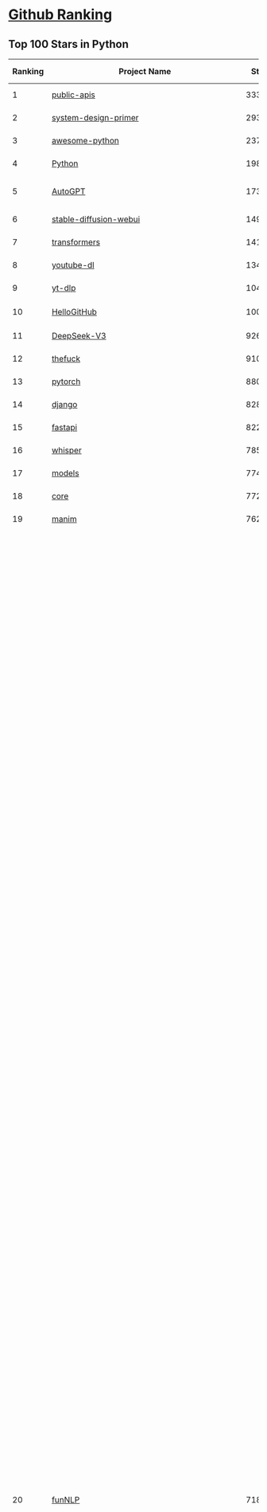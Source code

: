 [Github Ranking](../README.md)
==========

## Top 100 Stars in Python

| Ranking | Project Name | Stars | Forks | Language | Open Issues | Description | Last Commit |
| ------- | ------------ | ----- | ----- | -------- | ----------- | ----------- | ----------- |
| 1 | [public-apis](https://github.com/public-apis/public-apis) | 333418 | 35256 | Python | 61 | A collective list of free APIs | 2024-10-31T19:50:02Z |
| 2 | [system-design-primer](https://github.com/donnemartin/system-design-primer) | 293538 | 48822 | Python | 236 | Learn how to design large-scale systems. Prep for the system design interview.  Includes Anki flashcards. | 2024-12-02T01:10:39Z |
| 3 | [awesome-python](https://github.com/vinta/awesome-python) | 237765 | 25424 | Python | 0 | An opinionated list of awesome Python frameworks, libraries, software and resources. | 2024-08-11T17:10:18Z |
| 4 | [Python](https://github.com/TheAlgorithms/Python) | 198579 | 46427 | Python | 64 | All Algorithms implemented in Python | 2025-03-19T23:33:46Z |
| 5 | [AutoGPT](https://github.com/Significant-Gravitas/AutoGPT) | 173637 | 45402 | Python | 185 | AutoGPT is the vision of accessible AI for everyone, to use and to build on. Our mission is to provide the tools, so that you can focus on what matters. | 2025-03-20T23:25:10Z |
| 6 | [stable-diffusion-webui](https://github.com/AUTOMATIC1111/stable-diffusion-webui) | 149710 | 27932 | Python | 2315 | Stable Diffusion web UI | 2025-03-04T16:11:29Z |
| 7 | [transformers](https://github.com/huggingface/transformers) | 141587 | 28350 | Python | 1029 | 🤗 Transformers: State-of-the-art Machine Learning for Pytorch, TensorFlow, and JAX. | 2025-03-20T21:21:25Z |
| 8 | [youtube-dl](https://github.com/ytdl-org/youtube-dl) | 134753 | 10251 | Python | 3686 | Command-line program to download videos from YouTube.com and other video sites | 2025-03-11T02:00:24Z |
| 9 | [yt-dlp](https://github.com/yt-dlp/yt-dlp) | 104753 | 8223 | Python | 1550 | A feature-rich command-line audio/video downloader | 2025-03-16T22:10:17Z |
| 10 | [HelloGitHub](https://github.com/521xueweihan/HelloGitHub) | 100016 | 9850 | Python | 200 | :octocat: 分享 GitHub 上有趣、入门级的开源项目。Share interesting, entry-level open source projects on GitHub. | 2025-03-10T10:04:23Z |
| 11 | [DeepSeek-V3](https://github.com/deepseek-ai/DeepSeek-V3) | 92696 | 15070 | Python | 96 | None | 2025-03-16T15:42:21Z |
| 12 | [thefuck](https://github.com/nvbn/thefuck) | 91015 | 3657 | Python | 277 | Magnificent app which corrects your previous console command. | 2024-07-19T14:56:13Z |
| 13 | [pytorch](https://github.com/pytorch/pytorch) | 88075 | 23642 | Python | 14724 | Tensors and Dynamic neural networks in Python with strong GPU acceleration | 2025-03-21T03:59:33Z |
| 14 | [django](https://github.com/django/django) | 82804 | 32393 | Python | 0 | The Web framework for perfectionists with deadlines. | 2025-03-19T21:28:24Z |
| 15 | [fastapi](https://github.com/fastapi/fastapi) | 82260 | 7105 | Python | 51 | FastAPI framework, high performance, easy to learn, fast to code, ready for production | 2025-03-20T13:01:43Z |
| 16 | [whisper](https://github.com/openai/whisper) | 78519 | 9405 | Python | 0 | Robust Speech Recognition via Large-Scale Weak Supervision | 2025-01-04T20:56:17Z |
| 17 | [models](https://github.com/tensorflow/models) | 77460 | 45664 | Python | 1063 | Models and examples built with TensorFlow | 2025-03-21T00:42:02Z |
| 18 | [core](https://github.com/home-assistant/core) | 77216 | 32928 | Python | 2812 | :house_with_garden: Open source home automation that puts local control and privacy first. | 2025-03-21T02:37:56Z |
| 19 | [manim](https://github.com/3b1b/manim) | 76240 | 6627 | Python | 440 | Animation engine for explanatory math videos | 2025-03-20T19:00:35Z |
| 20 | [funNLP](https://github.com/fighting41love/funNLP) | 71824 | 14752 | Python | 31 | 中英文敏感词、语言检测、中外手机/电话归属地/运营商查询、名字推断性别、手机号抽取、身份证抽取、邮箱抽取、中日文人名库、中文缩写库、拆字词典、词汇情感值、停用词、反动词表、暴恐词表、繁简体转换、英文模拟中文发音、汪峰歌词生成器、职业名称词库、同义词库、反义词库、否定词库、汽车品牌词库、汽车零件词库、连续英文切割、各种中文词向量、公司名字大全、古诗词库、IT词库、财经词库、成语词库、地名词库、历史名人词库、诗词词库、医学词库、饮食词库、法律词库、汽车词库、动物词库、中文聊天语料、中文谣言数据、百度中文问答数据集、句子相似度匹配算法集合、bert资源、文本生成&摘要相关工具、cocoNLP信息抽取工具、国内电话号码正则匹配、清华大学XLORE:中英文跨语言百科知识图谱、清华大学人工智能技术系列报告、自然语言生成、NLU太难了系列、自动对联数据及机器人、用户名黑名单列表、罪名法务名词及分类模型、微信公众号语料、cs224n深度学习自然语言处理课程、中文手写汉字识别、中文自然语言处理 语料/数据集、变量命名神器、分词语料库+代码、任务型对话英文数据集、ASR 语音数据集 + 基于深度学习的中文语音识别系统、笑声检测器、Microsoft多语言数字/单位/如日期时间识别包、中华新华字典数据库及api(包括常用歇后语、成语、词语和汉字)、文档图谱自动生成、SpaCy 中文模型、Common Voice语音识别数据集新版、神经网络关系抽取、基于bert的命名实体识别、关键词(Keyphrase)抽取包pke、基于医疗领域知识图谱的问答系统、基于依存句法与语义角色标注的事件三元组抽取、依存句法分析4万句高质量标注数据、cnocr：用来做中文OCR的Python3包、中文人物关系知识图谱项目、中文nlp竞赛项目及代码汇总、中文字符数据、speech-aligner: 从“人声语音”及其“语言文本”产生音素级别时间对齐标注的工具、AmpliGraph: 知识图谱表示学习(Python)库：知识图谱概念链接预测、Scattertext 文本可视化(python)、语言/知识表示工具：BERT & ERNIE、中文对比英文自然语言处理NLP的区别综述、Synonyms中文近义词工具包、HarvestText领域自适应文本挖掘工具（新词发现-情感分析-实体链接等）、word2word：(Python)方便易用的多语言词-词对集：62种语言/3,564个多语言对、语音识别语料生成工具：从具有音频/字幕的在线视频创建自动语音识别(ASR)语料库、构建医疗实体识别的模型（包含词典和语料标注）、单文档非监督的关键词抽取、Kashgari中使用gpt-2语言模型、开源的金融投资数据提取工具、文本自动摘要库TextTeaser: 仅支持英文、人民日报语料处理工具集、一些关于自然语言的基本模型、基于14W歌曲知识库的问答尝试--功能包括歌词接龙and已知歌词找歌曲以及歌曲歌手歌词三角关系的问答、基于Siamese bilstm模型的相似句子判定模型并提供训练数据集和测试数据集、用Transformer编解码模型实现的根据Hacker News文章标题自动生成评论、用BERT进行序列标记和文本分类的模板代码、LitBank：NLP数据集——支持自然语言处理和计算人文学科任务的100部带标记英文小说语料、百度开源的基准信息抽取系统、虚假新闻数据集、Facebook: LAMA语言模型分析，提供Transformer-XL/BERT/ELMo/GPT预训练语言模型的统一访问接口、CommonsenseQA：面向常识的英文QA挑战、中文知识图谱资料、数据及工具、各大公司内部里大牛分享的技术文档 PDF 或者 PPT、自然语言生成SQL语句（英文）、中文NLP数据增强（EDA）工具、英文NLP数据增强工具 、基于医药知识图谱的智能问答系统、京东商品知识图谱、基于mongodb存储的军事领域知识图谱问答项目、基于远监督的中文关系抽取、语音情感分析、中文ULMFiT-情感分析-文本分类-语料及模型、一个拍照做题程序、世界各国大规模人名库、一个利用有趣中文语料库 qingyun 训练出来的中文聊天机器人、中文聊天机器人seqGAN、省市区镇行政区划数据带拼音标注、教育行业新闻语料库包含自动文摘功能、开放了对话机器人-知识图谱-语义理解-自然语言处理工具及数据、中文知识图谱：基于百度百科中文页面-抽取三元组信息-构建中文知识图谱、masr: 中文语音识别-提供预训练模型-高识别率、Python音频数据增广库、中文全词覆盖BERT及两份阅读理解数据、ConvLab：开源多域端到端对话系统平台、中文自然语言处理数据集、基于最新版本rasa搭建的对话系统、基于TensorFlow和BERT的管道式实体及关系抽取、一个小型的证券知识图谱/知识库、复盘所有NLP比赛的TOP方案、OpenCLaP：多领域开源中文预训练语言模型仓库、UER：基于不同语料+编码器+目标任务的中文预训练模型仓库、中文自然语言处理向量合集、基于金融-司法领域(兼有闲聊性质)的聊天机器人、g2pC：基于上下文的汉语读音自动标记模块、Zincbase 知识图谱构建工具包、诗歌质量评价/细粒度情感诗歌语料库、快速转化「中文数字」和「阿拉伯数字」、百度知道问答语料库、基于知识图谱的问答系统、jieba_fast 加速版的jieba、正则表达式教程、中文阅读理解数据集、基于BERT等最新语言模型的抽取式摘要提取、Python利用深度学习进行文本摘要的综合指南、知识图谱深度学习相关资料整理、维基大规模平行文本语料、StanfordNLP 0.2.0：纯Python版自然语言处理包、NeuralNLP-NeuralClassifier：腾讯开源深度学习文本分类工具、端到端的封闭域对话系统、中文命名实体识别：NeuroNER vs. BertNER、新闻事件线索抽取、2019年百度的三元组抽取比赛：“科学空间队”源码、基于依存句法的开放域文本知识三元组抽取和知识库构建、中文的GPT2训练代码、ML-NLP - 机器学习(Machine Learning)NLP面试中常考到的知识点和代码实现、nlp4han:中文自然语言处理工具集(断句/分词/词性标注/组块/句法分析/语义分析/NER/N元语法/HMM/代词消解/情感分析/拼写检查、XLM：Facebook的跨语言预训练语言模型、用基于BERT的微调和特征提取方法来进行知识图谱百度百科人物词条属性抽取、中文自然语言处理相关的开放任务-数据集-当前最佳结果、CoupletAI - 基于CNN+Bi-LSTM+Attention 的自动对对联系统、抽象知识图谱、MiningZhiDaoQACorpus - 580万百度知道问答数据挖掘项目、brat rapid annotation tool: 序列标注工具、大规模中文知识图谱数据：1.4亿实体、数据增强在机器翻译及其他nlp任务中的应用及效果、allennlp阅读理解:支持多种数据和模型、PDF表格数据提取工具 、 Graphbrain：AI开源软件库和科研工具，目的是促进自动意义提取和文本理解以及知识的探索和推断、简历自动筛选系统、基于命名实体识别的简历自动摘要、中文语言理解测评基准，包括代表性的数据集&基准模型&语料库&排行榜、树洞 OCR 文字识别 、从包含表格的扫描图片中识别表格和文字、语声迁移、Python口语自然语言处理工具集(英文)、 similarity：相似度计算工具包，java编写、海量中文预训练ALBERT模型 、Transformers 2.0 、基于大规模音频数据集Audioset的音频增强 、Poplar：网页版自然语言标注工具、图片文字去除，可用于漫画翻译 、186种语言的数字叫法库、Amazon发布基于知识的人-人开放领域对话数据集 、中文文本纠错模块代码、繁简体转换 、 Python实现的多种文本可读性评价指标、类似于人名/地名/组织机构名的命名体识别数据集 、东南大学《知识图谱》研究生课程(资料)、. 英文拼写检查库 、 wwsearch是企业微信后台自研的全文检索引擎、CHAMELEON：深度学习新闻推荐系统元架构 、 8篇论文梳理BERT相关模型进展与反思、DocSearch：免费文档搜索引擎、 LIDA：轻量交互式对话标注工具 、aili - the fastest in-memory index in the East 东半球最快并发索引 、知识图谱车音工作项目、自然语言生成资源大全 、中日韩分词库mecab的Python接口库、中文文本摘要/关键词提取、汉字字符特征提取器 (featurizer)，提取汉字的特征（发音特征、字形特征）用做深度学习的特征、中文生成任务基准测评 、中文缩写数据集、中文任务基准测评 - 代表性的数据集-基准(预训练)模型-语料库-baseline-工具包-排行榜、PySS3：面向可解释AI的SS3文本分类器机器可视化工具 、中文NLP数据集列表、COPE - 格律诗编辑程序、doccano：基于网页的开源协同多语言文本标注工具 、PreNLP：自然语言预处理库、简单的简历解析器，用来从简历中提取关键信息、用于中文闲聊的GPT2模型：GPT2-chitchat、基于检索聊天机器人多轮响应选择相关资源列表(Leaderboards、Datasets、Papers)、(Colab)抽象文本摘要实现集锦(教程 、词语拼音数据、高效模糊搜索工具、NLP数据增广资源集、微软对话机器人框架 、 GitHub Typo Corpus：大规模GitHub多语言拼写错误/语法错误数据集、TextCluster：短文本聚类预处理模块 Short text cluster、面向语音识别的中文文本规范化、BLINK：最先进的实体链接库、BertPunc：基于BERT的最先进标点修复模型、Tokenizer：快速、可定制的文本词条化库、中文语言理解测评基准，包括代表性的数据集、基准(预训练)模型、语料库、排行榜、spaCy 医学文本挖掘与信息提取 、 NLP任务示例项目代码集、 python拼写检查库、chatbot-list - 行业内关于智能客服、聊天机器人的应用和架构、算法分享和介绍、语音质量评价指标(MOSNet, BSSEval, STOI, PESQ, SRMR)、 用138GB语料训练的法文RoBERTa预训练语言模型 、BERT-NER-Pytorch：三种不同模式的BERT中文NER实验、无道词典 - 有道词典的命令行版本，支持英汉互查和在线查询、2019年NLP亮点回顾、 Chinese medical dialogue data 中文医疗对话数据集 、最好的汉字数字(中文数字)-阿拉伯数字转换工具、 基于百科知识库的中文词语多词义/义项获取与特定句子词语语义消歧、awesome-nlp-sentiment-analysis - 情感分析、情绪原因识别、评价对象和评价词抽取、LineFlow：面向所有深度学习框架的NLP数据高效加载器、中文医学NLP公开资源整理 、MedQuAD：(英文)医学问答数据集、将自然语言数字串解析转换为整数和浮点数、Transfer Learning in Natural Language Processing (NLP) 、面向语音识别的中文/英文发音辞典、Tokenizers：注重性能与多功能性的最先进分词器、CLUENER 细粒度命名实体识别 Fine Grained Named Entity Recognition、 基于BERT的中文命名实体识别、中文谣言数据库、NLP数据集/基准任务大列表、nlp相关的一些论文及代码, 包括主题模型、词向量(Word Embedding)、命名实体识别(NER)、文本分类(Text Classificatin)、文本生成(Text Generation)、文本相似性(Text Similarity)计算等，涉及到各种与nlp相关的算法，基于keras和tensorflow 、Python文本挖掘/NLP实战示例、 Blackstone：面向非结构化法律文本的spaCy pipeline和NLP模型通过同义词替换实现文本“变脸” 、中文 预训练 ELECTREA 模型: 基于对抗学习 pretrain Chinese Model 、albert-chinese-ner - 用预训练语言模型ALBERT做中文NER 、基于GPT2的特定主题文本生成/文本增广、开源预训练语言模型合集、多语言句向量包、编码、标记和实现：一种可控高效的文本生成方法、 英文脏话大列表 、attnvis：GPT2、BERT等transformer语言模型注意力交互可视化、CoVoST：Facebook发布的多语种语音-文本翻译语料库，包括11种语言(法语、德语、荷兰语、俄语、西班牙语、意大利语、土耳其语、波斯语、瑞典语、蒙古语和中文)的语音、文字转录及英文译文、Jiagu自然语言处理工具 - 以BiLSTM等模型为基础，提供知识图谱关系抽取 中文分词 词性标注 命名实体识别 情感分析 新词发现 关键词 文本摘要 文本聚类等功能、用unet实现对文档表格的自动检测，表格重建、NLP事件提取文献资源列表 、 金融领域自然语言处理研究资源大列表、CLUEDatasetSearch - 中英文NLP数据集：搜索所有中文NLP数据集，附常用英文NLP数据集 、medical_NER - 中文医学知识图谱命名实体识别 、(哈佛)讲因果推理的免费书、知识图谱相关学习资料/数据集/工具资源大列表、Forte：灵活强大的自然语言处理pipeline工具集 、Python字符串相似性算法库、PyLaia：面向手写文档分析的深度学习工具包、TextFooler：针对文本分类/推理的对抗文本生成模块、Haystack：灵活、强大的可扩展问答(QA)框架、中文关键短语抽取工具 | 2024-05-10T07:38:24Z |
| 21 | [ComfyUI](https://github.com/comfyanonymous/ComfyUI) | 71739 | 7771 | Python | 2058 | The most powerful and modular diffusion model GUI, api and backend with a graph/nodes interface. | 2025-03-21T02:11:29Z |
| 22 | [devops-exercises](https://github.com/bregman-arie/devops-exercises) | 70613 | 15817 | Python | 32 | Linux, Jenkins, AWS, SRE, Prometheus, Docker, Python, Ansible, Git, Kubernetes, Terraform, OpenStack, SQL, NoSQL, Azure, GCP, DNS, Elastic, Network, Virtualization. DevOps Interview Questions | 2025-01-25T17:57:43Z |
| 23 | [screenshot-to-code](https://github.com/abi/screenshot-to-code) | 69163 | 8518 | Python | 97 | Drop in a screenshot and convert it to clean code (HTML/Tailwind/React/Vue) | 2025-03-20T20:21:57Z |
| 24 | [flask](https://github.com/pallets/flask) | 69133 | 16331 | Python | 5 | The Python micro framework for building web applications. | 2025-01-05T17:10:05Z |
| 25 | [gpt_academic](https://github.com/binary-husky/gpt_academic) | 67973 | 8329 | Python | 248 | 为GPT/GLM等LLM大语言模型提供实用化交互接口，特别优化论文阅读/润色/写作体验，模块化设计，支持自定义快捷按钮&函数插件，支持Python和C++等项目剖析&自译解功能，PDF/LaTex论文翻译&总结功能，支持并行问询多种LLM模型，支持chatglm3等本地模型。接入通义千问, deepseekcoder, 讯飞星火, 文心一言, llama2, rwkv, claude2, moss等。 | 2025-03-10T15:44:57Z |
| 26 | [d2l-zh](https://github.com/d2l-ai/d2l-zh) | 67378 | 11434 | Python | 0 | 《动手学深度学习》：面向中文读者、能运行、可讨论。中英文版被70多个国家的500多所大学用于教学。 | 2024-07-30T09:32:19Z |
| 27 | [awesome-machine-learning](https://github.com/josephmisiti/awesome-machine-learning) | 67268 | 14818 | Python | 0 | A curated list of awesome Machine Learning frameworks, libraries and software. | 2025-02-13T13:51:00Z |
| 28 | [cpython](https://github.com/python/cpython) | 65859 | 31341 | Python | 7204 | The Python programming language | 2025-03-21T03:47:09Z |
| 29 | [ansible](https://github.com/ansible/ansible) | 64359 | 23997 | Python | 551 | Ansible is a radically simple IT automation platform that makes your applications and systems easier to deploy and maintain. Automate everything from code deployment to network configuration to cloud management, in a language that approaches plain English, using SSH, with no agents to install on remote systems. https://docs.ansible.com. | 2025-03-20T20:25:55Z |
| 30 | [PayloadsAllTheThings](https://github.com/swisskyrepo/PayloadsAllTheThings) | 64044 | 15157 | Python | 0 | A list of useful payloads and bypass for Web Application Security and Pentest/CTF | 2025-03-17T18:51:30Z |
| 31 | [gpt4free](https://github.com/xtekky/gpt4free) | 63854 | 13574 | Python | 9 | The official gpt4free repository \| various collection of powerful language models \| o3 and deepseek r1, gpt-4.5 | 2025-03-20T16:37:05Z |
| 32 | [sherlock](https://github.com/sherlock-project/sherlock) | 63143 | 7282 | Python | 87 | Hunt down social media accounts by username across social networks | 2025-03-21T00:53:12Z |
| 33 | [keras](https://github.com/keras-team/keras) | 62726 | 19551 | Python | 233 | Deep Learning for humans | 2025-03-20T22:08:44Z |
| 34 | [scikit-learn](https://github.com/scikit-learn/scikit-learn) | 61502 | 25702 | Python | 1587 | scikit-learn: machine learning in Python | 2025-03-21T01:44:57Z |
| 35 | [new-pac](https://github.com/Alvin9999/new-pac) | 59540 | 9814 | Python | 423 | 翻墙-科学上网、自由上网、免费科学上网、免费翻墙、fanqiang、油管youtube/视频下载、软件、VPN、一键翻墙浏览器，vps一键搭建翻墙服务器脚本/教程，免费shadowsocks/ss/ssr/v2ray/goflyway账号/节点，翻墙梯子，电脑、手机、iOS、安卓、windows、Mac、Linux、路由器翻墙、科学上网、youtube视频下载、youtube油管镜像/免翻墙网站、美区apple id共享账号、翻墙-科学上网-梯子 | 2025-03-21T04:03:44Z |
| 36 | [annotated_deep_learning_paper_implementations](https://github.com/labmlai/annotated_deep_learning_paper_implementations) | 59326 | 6011 | Python | 31 | 🧑‍🏫 60+ Implementations/tutorials of deep learning papers with side-by-side notes 📝; including transformers (original, xl, switch, feedback, vit, ...), optimizers (adam, adabelief, sophia, ...), gans(cyclegan, stylegan2, ...), 🎮 reinforcement learning (ppo, dqn), capsnet, distillation, ... 🧠 | 2024-08-24T09:18:59Z |
| 37 | [open-interpreter](https://github.com/OpenInterpreter/open-interpreter) | 58847 | 5015 | Python | 215 | A natural language interface for computers | 2025-01-24T13:02:04Z |
| 38 | [localstack](https://github.com/localstack/localstack) | 58128 | 4117 | Python | 269 | 💻 A fully functional local AWS cloud stack. Develop and test your cloud & Serverless apps offline | 2025-03-20T20:28:14Z |
| 39 | [llama](https://github.com/meta-llama/llama) | 57907 | 9718 | Python | 423 | Inference code for Llama models | 2025-01-26T21:42:26Z |
| 40 | [private-gpt](https://github.com/zylon-ai/private-gpt) | 55474 | 7431 | Python | 243 | Interact with your documents using the power of GPT, 100% privately, no data leaks | 2024-11-13T19:30:32Z |
| 41 | [you-get](https://github.com/soimort/you-get) | 55349 | 9738 | Python | 0 | :arrow_double_down: Dumb downloader that scrapes the web | 2025-01-04T02:13:08Z |
| 42 | [scrapy](https://github.com/scrapy/scrapy) | 54602 | 10714 | Python | 437 | Scrapy, a fast high-level web crawling & scraping framework for Python. | 2025-03-20T14:34:34Z |
| 43 | [face_recognition](https://github.com/ageitgey/face_recognition) | 54395 | 13572 | Python | 764 | The world's simplest facial recognition api for Python and the command line | 2024-08-21T06:22:36Z |
| 44 | [Real-Time-Voice-Cloning](https://github.com/CorentinJ/Real-Time-Voice-Cloning) | 53782 | 8907 | Python | 199 | Clone a voice in 5 seconds to generate arbitrary speech in real-time | 2024-08-14T19:54:03Z |
| 45 | [faceswap](https://github.com/deepfakes/faceswap) | 53504 | 13359 | Python | 31 | Deepfakes Software For All | 2025-02-26T17:55:37Z |
| 46 | [gpt-engineer](https://github.com/AntonOsika/gpt-engineer) | 53449 | 7003 | Python | 22 | CLI platform to experiment with codegen. Precursor to: https://lovable.dev | 2024-11-17T22:47:32Z |
| 47 | [MetaGPT](https://github.com/geekan/MetaGPT) | 53095 | 6287 | Python | 51 | 🌟 The Multi-Agent Framework: First AI Software Company, Towards Natural Language Programming | 2025-03-19T12:58:01Z |
| 48 | [yolov5](https://github.com/ultralytics/yolov5) | 53002 | 16775 | Python | 215 | YOLOv5 🚀 in PyTorch > ONNX > CoreML > TFLite | 2025-03-14T12:28:50Z |
| 49 | [openpilot](https://github.com/commaai/openpilot) | 52929 | 9561 | Python | 119 | openpilot is an operating system for robotics. Currently, it upgrades the driver assistance system on 300+ supported cars. | 2025-03-21T03:45:41Z |
| 50 | [requests](https://github.com/psf/requests) | 52624 | 9406 | Python | 189 | A simple, yet elegant, HTTP library. | 2025-02-20T18:43:14Z |
| 51 | [langflow](https://github.com/langflow-ai/langflow) | 52339 | 5741 | Python | 359 | Langflow is a powerful tool for building and deploying AI-powered agents and workflows. | 2025-03-21T03:38:11Z |
| 52 | [hackingtool](https://github.com/Z4nzu/hackingtool) | 51939 | 5598 | Python | 48 | ALL IN ONE Hacking Tool For Hackers | 2025-03-03T15:17:19Z |
| 53 | [rich](https://github.com/Textualize/rich) | 51300 | 1807 | Python | 205 | Rich is a Python library for rich text and beautiful formatting in the terminal. | 2024-12-02T16:01:57Z |
| 54 | [OpenHands](https://github.com/All-Hands-AI/OpenHands) | 50958 | 5616 | Python | 250 | 🙌 OpenHands: Code Less, Make More | 2025-03-21T02:46:00Z |
| 55 | [grok-1](https://github.com/xai-org/grok-1) | 50251 | 8363 | Python | 80 | Grok open release | 2024-08-30T04:17:25Z |
| 56 | [PaddleOCR](https://github.com/PaddlePaddle/PaddleOCR) | 47553 | 8087 | Python | 39 | Awesome multilingual OCR toolkits based on PaddlePaddle (practical ultra lightweight OCR system, support 80+ languages recognition, provide data annotation and synthesis tools, support training and deployment among server, mobile, embedded and IoT devices) | 2025-03-20T02:37:49Z |
| 57 | [professional-programming](https://github.com/charlax/professional-programming) | 47428 | 3767 | Python | 0 | A collection of learning resources for curious software engineers | 2025-03-16T19:18:16Z |
| 58 | [big-list-of-naughty-strings](https://github.com/minimaxir/big-list-of-naughty-strings) | 47026 | 2150 | Python | 69 | The Big List of Naughty Strings is a list of strings which have a high probability of causing issues when used as user-input data. | 2024-04-18T03:26:59Z |
| 59 | [browser-use](https://github.com/browser-use/browser-use) | 46673 | 4811 | Python | 334 | Make websites accessible for AI agents | 2025-03-20T21:38:28Z |
| 60 | [30-Days-Of-Python](https://github.com/Asabeneh/30-Days-Of-Python) | 45202 | 8658 | Python | 51 | 30 days of Python programming challenge is a step-by-step guide to learn the Python programming language in 30 days. This challenge may take more than100 days, follow your own pace.  These videos may help too: https://www.youtube.com/channel/UC7PNRuno1rzYPb1xLa4yktw | 2025-03-19T15:23:18Z |
| 61 | [pandas](https://github.com/pandas-dev/pandas) | 44917 | 18357 | Python | 3624 | Flexible and powerful data analysis / manipulation library for Python, providing labeled data structures similar to R data.frame objects, statistical functions, and much more | 2025-03-20T16:22:34Z |
| 62 | [LLaMA-Factory](https://github.com/hiyouga/LLaMA-Factory) | 44867 | 5487 | Python | 384 | Unified Efficient Fine-Tuning of 100+ LLMs & VLMs (ACL 2024) | 2025-03-21T02:56:48Z |
| 63 | [Deep-Live-Cam](https://github.com/hacksider/Deep-Live-Cam) | 44745 | 6677 | Python | 15 | real time face swap and one-click video deepfake with only a single image | 2025-03-18T21:30:33Z |
| 64 | [Fooocus](https://github.com/lllyasviel/Fooocus) | 43905 | 6663 | Python | 203 | Focus on prompting and generating | 2025-01-24T10:55:35Z |
| 65 | [text-generation-webui](https://github.com/oobabooga/text-generation-webui) | 42937 | 5534 | Python | 208 | A Gradio web UI for Large Language Models with support for multiple inference backends. | 2025-03-17T20:39:58Z |
| 66 | [GPT-SoVITS](https://github.com/RVC-Boss/GPT-SoVITS) | 42823 | 4771 | Python | 745 | 1 min voice data can also be used to train a good TTS model! (few shot voice cloning) | 2025-03-05T10:22:01Z |
| 67 | [vllm](https://github.com/vllm-project/vllm) | 42179 | 6377 | Python | 1522 | A high-throughput and memory-efficient inference and serving engine for LLMs | 2025-03-21T03:14:20Z |
| 68 | [autogen](https://github.com/microsoft/autogen) | 41878 | 6247 | Python | 469 | A programming framework for agentic AI 🤖 PyPi: autogen-agentchat Discord: https://aka.ms/autogen-discord Office Hour: https://aka.ms/autogen-officehour | 2025-03-21T02:52:26Z |
| 69 | [odoo](https://github.com/odoo/odoo) | 41462 | 26910 | Python | 3071 | Odoo. Open Source Apps To Grow Your Business. | 2025-03-21T02:36:34Z |
| 70 | [python-patterns](https://github.com/faif/python-patterns) | 41101 | 6967 | Python | 10 | A collection of design patterns/idioms in Python | 2024-09-05T20:53:59Z |
| 71 | [ChatGLM-6B](https://github.com/THUDM/ChatGLM-6B) | 41012 | 5225 | Python | 556 | ChatGLM-6B: An Open Bilingual Dialogue Language Model \| 开源双语对话语言模型 | 2024-06-27T04:05:25Z |
| 72 | [ColossalAI](https://github.com/hpcaitech/ColossalAI) | 40635 | 4486 | Python | 420 | Making large AI models cheaper, faster and more accessible | 2025-03-21T02:25:34Z |
| 73 | [markitdown](https://github.com/microsoft/markitdown) | 40609 | 1915 | Python | 152 | Python tool for converting files and office documents to Markdown. | 2025-03-21T01:50:23Z |
| 74 | [stablediffusion](https://github.com/Stability-AI/stablediffusion) | 40553 | 5191 | Python | 245 | High-Resolution Image Synthesis with Latent Diffusion Models | 2024-10-10T21:28:57Z |
| 75 | [diagrams](https://github.com/mingrammer/diagrams) | 40456 | 2597 | Python | 306 | :art: Diagram as Code for prototyping cloud system architectures | 2025-03-19T08:41:30Z |
| 76 | [ailearning](https://github.com/apachecn/ailearning) | 40366 | 11525 | Python | 2 | AiLearning：数据分析+机器学习实战+线性代数+PyTorch+NLTK+TF2 | 2024-11-12T16:21:55Z |
| 77 | [sentry](https://github.com/getsentry/sentry) | 40329 | 4291 | Python | 2122 | Developer-first error tracking and performance monitoring | 2025-03-21T03:42:20Z |
| 78 | [llama_index](https://github.com/run-llama/llama_index) | 40214 | 5729 | Python | 718 | LlamaIndex is the leading framework for building LLM-powered agents over your data. | 2025-03-20T19:24:28Z |
| 79 | [nanoGPT](https://github.com/karpathy/nanoGPT) | 40213 | 6612 | Python | 221 | The simplest, fastest repository for training/finetuning medium-sized GPTs. | 2024-12-09T23:53:04Z |
| 80 | [black](https://github.com/psf/black) | 39947 | 2563 | Python | 331 | The uncompromising Python code formatter | 2025-03-20T21:00:11Z |
| 81 | [airflow](https://github.com/apache/airflow) | 39237 | 14808 | Python | 1135 | Apache Airflow - A platform to programmatically author, schedule, and monitor workflows | 2025-03-20T23:50:37Z |
| 82 | [cheat.sh](https://github.com/chubin/cheat.sh) | 39128 | 1813 | Python | 120 | the only cheat sheet you need | 2025-02-01T13:32:00Z |
| 83 | [bert](https://github.com/google-research/bert) | 38874 | 9669 | Python | 791 | TensorFlow code and pre-trained models for BERT | 2024-07-23T23:39:41Z |
| 84 | [Deep-Learning-Papers-Reading-Roadmap](https://github.com/floodsung/Deep-Learning-Papers-Reading-Roadmap) | 38858 | 7348 | Python | 52 | Deep Learning papers reading roadmap for anyone who are eager to learn this amazing tech! | 2022-11-27T13:18:32Z |
| 85 | [TTS](https://github.com/coqui-ai/TTS) | 38669 | 4848 | Python | 12 | 🐸💬 - a deep learning toolkit for Text-to-Speech, battle-tested in research and production | 2024-08-16T12:07:14Z |
| 86 | [mitmproxy](https://github.com/mitmproxy/mitmproxy) | 38424 | 4136 | Python | 327 | An interactive TLS-capable intercepting HTTP proxy for penetration testers and software developers. | 2025-03-15T19:58:49Z |
| 87 | [streamlit](https://github.com/streamlit/streamlit) | 38285 | 3329 | Python | 1009 | Streamlit — A faster way to build and share data apps. | 2025-03-21T02:15:50Z |
| 88 | [ultralytics](https://github.com/ultralytics/ultralytics) | 38264 | 7413 | Python | 600 | Ultralytics YOLO11 🚀 | 2025-03-20T20:44:12Z |
| 89 | [OpenManus](https://github.com/mannaandpoem/OpenManus) | 38244 | 6269 | Python | 387 | No fortress, purely open ground.  OpenManus is Coming. | 2025-03-21T03:28:03Z |
| 90 | [WeChatMsg](https://github.com/LC044/WeChatMsg) | 38171 | 3927 | Python | 61 | 提取微信聊天记录，将其导出成HTML、Word、Excel文档永久保存，对聊天记录进行分析生成年度聊天报告，用聊天数据训练专属于个人的AI聊天助手 | 2025-03-11T09:59:23Z |
| 91 | [FastChat](https://github.com/lm-sys/FastChat) | 38156 | 4667 | Python | 803 | An open platform for training, serving, and evaluating large language models. Release repo for Vicuna and Chatbot Arena. | 2025-03-01T06:43:01Z |
| 92 | [OpenBB](https://github.com/OpenBB-finance/OpenBB) | 37821 | 3425 | Python | 36 | Investment Research for Everyone, Everywhere. | 2025-03-20T01:30:40Z |
| 93 | [quivr](https://github.com/QuivrHQ/quivr) | 37575 | 3640 | Python | 27 | Opiniated RAG for integrating GenAI in your apps 🧠   Focus on your product rather than the RAG. Easy integration in existing products with customisation!  Any LLM: GPT4, Groq, Llama. Any Vectorstore: PGVector, Faiss. Any Files. Anyway you want.  | 2025-03-14T15:10:35Z |
| 94 | [DeepSpeed](https://github.com/deepspeedai/DeepSpeed) | 37548 | 4310 | Python | 1021 | DeepSpeed is a deep learning optimization library that makes distributed training and inference easy, efficient, and effective. | 2025-03-21T03:10:50Z |
| 95 | [freqtrade](https://github.com/freqtrade/freqtrade) | 37383 | 7361 | Python | 36 | Free, open source crypto trading bot | 2025-03-20T17:05:29Z |
| 96 | [Open-Assistant](https://github.com/LAION-AI/Open-Assistant) | 37261 | 3266 | Python | 226 | OpenAssistant is a chat-based assistant that understands tasks, can interact with third-party systems, and retrieve information dynamically to do so. | 2024-08-17T01:55:35Z |
| 97 | [python-cheatsheet](https://github.com/gto76/python-cheatsheet) | 36981 | 6591 | Python | 5 | Comprehensive Python Cheatsheet | 2025-03-16T16:00:30Z |
| 98 | [gradio](https://github.com/gradio-app/gradio) | 36962 | 2809 | Python | 472 | Build and share delightful machine learning apps, all in Python. 🌟 Star to support our work! | 2025-03-20T22:50:09Z |
| 99 | [interview_internal_reference](https://github.com/0voice/interview_internal_reference) | 36845 | 9463 | Python | 28 | 2023年最新总结，阿里，腾讯，百度，美团，头条等技术面试题目，以及答案，专家出题人分析汇总。 | 2024-05-20T12:04:02Z |
| 100 | [GFPGAN](https://github.com/TencentARC/GFPGAN) | 36451 | 6043 | Python | 357 | GFPGAN aims at developing Practical Algorithms for Real-world Face Restoration. | 2024-07-26T18:44:02Z |

